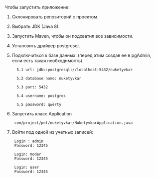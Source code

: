 
Чтобы запустить приложение:

1) Склонировать репозиторий с проектом.

2) Выбрать JDK (Java 8).

3) Запустить Maven, чтобы он подхватил все зависимости.

4) Установить драйвер postgresql.

5) Подключиться к базе данных. (перед этим создав её в pgAdmin, если есть такая необходимость)

         5.1 url: jdbc:postgresql://localhost:5432/nuketyvkar
        
         5.2 database name: nuketyvkar
     
         5.3 port: 5432
     
         5.4 username: postgres
    
         5.5 password: qwerty
  
6) Запустить класс Application

        com/project/pet/nuketyvkar/NuketyvkarApplication.java
        
7) Войти под одной из учетных записей:
        
        Login : admin 
        Password: 12345
        
        Login: moder
        Password: 12345
        
        Login: user
        Password: 12345
        
